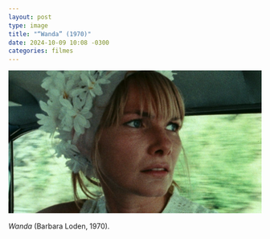 ```yaml
---
layout: post
type: image
title: "“Wanda” (1970)"
date: 2024-10-09 10:08 -0300
categories: filmes
---
```

![Mulher loira, com semblante tenso, vestindo um chapéu de flores amarelas, dentro de um carro em movimento.](/assets/2024/wanda.jpg)

*Wanda* (Barbara Loden, 1970).